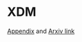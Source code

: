 # XDM
[Appendix](https://github.com/alicogintel/XDM/blob/main/DASFAA2022_XDM_Appendix.pdf) and [Arxiv link](https://arxiv.org/pdf/2010.12837.pdf)
